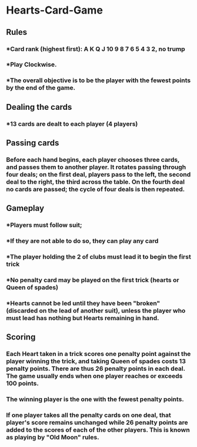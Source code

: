 # Hearts-Card-Game

## Rules
### *Card rank (highest first):	**A K Q J 10 9 8 7 6 5 4 3 2**, no trump
### *Play	Clockwise.
### *The overall objective is to be the player with the fewest points by the end of the game.

## Dealing the cards
### *13 cards are dealt to each player (4 players)

## Passing cards
### Before each hand begins, each player chooses three cards, and passes them to another player. It rotates passing through four deals; on the first deal, players pass to the left, the second deal to the right, the third across the table. On the fourth deal no cards are passed; the cycle of four deals is then repeated.

## Gameplay
### *Players must follow suit;
### *If they are not able to do so, they can play any card
### *The player holding the **2 of clubs** must lead it to begin the first trick
### *No penalty card may be played on the first trick (**hearts** or **Queen of spades**)
### ***Hearts** cannot be led until they have been "broken" (discarded on the lead of another suit), unless the player who must lead has nothing but **Hearts** remaining in hand.

## Scoring
### Each **Heart** taken in a trick scores one penalty point against the player winning the trick, and taking **Queen of spades** costs 13 penalty points. There are thus 26 penalty points in each deal. The game usually ends when one player reaches or exceeds 100 points. 
### The winning player is the one with the fewest penalty points.
### If one player takes all the penalty cards on one deal, that player's score remains unchanged while 26 penalty points are added to the scores of each of the other players. This is known as playing by "Old Moon" rules.


